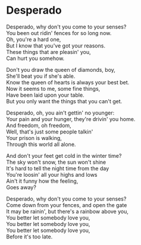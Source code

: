 # Desperado

Desperado, why don't you come to your senses?  
You been out ridin' fences for so long now.  
Oh, you're a hard one,  
But I know that you've got your reasons.  
These things that are pleasin' you,  
Can hurt you somehow.  

Don't you draw the queen of diamonds, boy,  
She'll beat you if she's able.  
Know the queen of hearts is always your best bet.  
Now it seems to me, some fine things,  
Have been laid upon your table.  
But you only want the things that you can't get.  

Desperado, oh, you ain't gettin' no younger:  
Your pain and your hunger, they're drivin' you home.  
And freedom, oh freedom,  
Well, that's just some people talkin'  
Your prison is walking,  
Through this world all alone.  

And don't your feet get cold in the winter time?  
The sky won't snow, the sun won't shine  
It's hard to tell the night time from the day  
You're loosin' all your highs and lows  
Ain't it funny how the feeling,  
Goes away?

Desperado, why don't you come to your senses?  
Come down from your fences, and open the gate  
It may be rainin', but there's a rainbow above you,  
You better let somebody love you,  
You better let somebody love you,  
You better let somebody love you,  
Before it's too late.  
